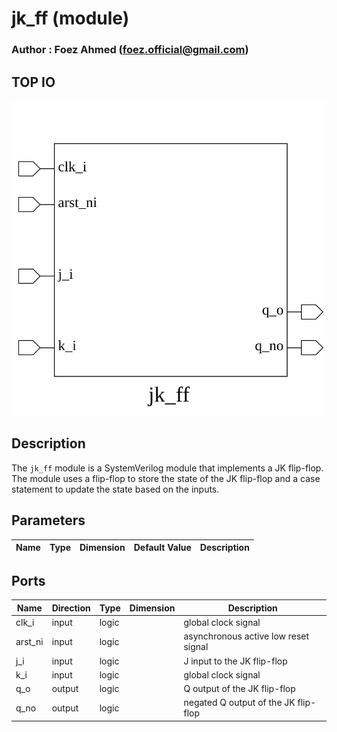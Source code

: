 # jk_ff (module)

### Author : Foez Ahmed (foez.official@gmail.com)

## TOP IO
<img src="./jk_ff_top.svg">

## Description

The `jk_ff` module is a SystemVerilog module that implements a JK flip-flop. The module uses a
flip-flop to store the state of the JK flip-flop and a case statement to update the state based on
the inputs.

## Parameters
|Name|Type|Dimension|Default Value|Description|
|-|-|-|-|-|

## Ports
|Name|Direction|Type|Dimension|Description|
|-|-|-|-|-|
|clk_i|input|logic||global clock signal|
|arst_ni|input|logic||asynchronous active low reset signal|
|j_i|input|logic||J input to the JK flip-flop|
|k_i|input|logic||global clock signal|
|q_o|output|logic||Q output of the JK flip-flop|
|q_no|output|logic||negated Q output of the JK flip-flop|
